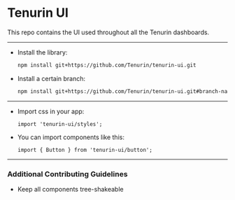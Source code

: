 # Tenurin UI

This repo contains the UI used throughout all the Tenurin dashboards.

---

- Install the library:
   ```sh
   npm install git+https://github.com/Tenurin/tenurin-ui.git
   ```
- Install a certain branch:
   ```sh
   npm install git+https://github.com/Tenurin/tenurin-ui.git#branch-name
   ```

---

- Import css in your app:
   ```
   import 'tenurin-ui/styles';
   ```
- You can import components like this:
   ```
   import { Button } from 'tenurin-ui/button';
   ```

---

### Additional Contributing Guidelines
- Keep all components tree-shakeable